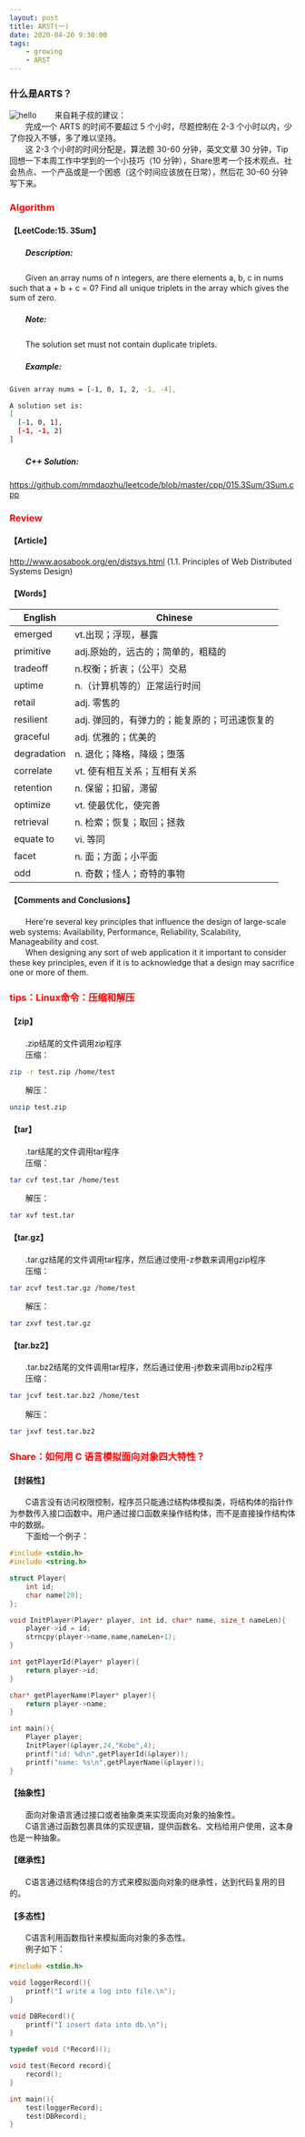 ```yaml
---
layout: post
title: ARST(一)
date: 2020-04-20 9:30:00
tags: 
	- growing
	- ARST
---
```


### 什么是ARTS？
![hello](/ARTS-1/1.jpg)
　　来自耗子叔的建议：  
　　完成一个 ARTS 的时间不要超过 5 个小时，尽题控制在 2-3 个小时以内，少了你投入不够，多了难以坚持。  
　　这 2-3 个小时的时间分配是，算法题 30-60 分钟，英文文章 30 分钟，Tip 回想一下本周工作中学到的一个小技巧（10 分钟），Share思考一个技术观点、社会热点、一个产品或是一个困惑（这个时间应该放在日常），然后花 30-60 分钟写下来。  

###  <font color=red>Algorithm</font>

#### **【LeetCode:15. 3Sum】**

##### 　　Description:
　　Given an array nums of n integers, are there elements a, b, c in nums such that a + b + c = 0? Find all unique triplets in the array which gives the sum of zero.

##### 　　Note:
　　The solution set must not contain duplicate triplets.

##### 　　Example:
```sh
Given array nums = [-1, 0, 1, 2, -1, -4],

A solution set is:
[
  [-1, 0, 1],
  [-1, -1, 2]
]
```

##### 　　C++ Solution:
https://github.com/mmdaozhu/leetcode/blob/master/cpp/015.3Sum/3Sum.cpp

###  <font color=red>Review</font>

#### **【Article】**
http://www.aosabook.org/en/distsys.html (1.1. Principles of Web Distributed Systems Design)

#### **【Words】**

English | Chinese
-|-
emerged | vt.出现；浮现，暴露
primitive | adj.原始的，远古的；简单的，粗糙的
tradeoff | n.权衡；折衷；（公平）交易
uptime | n.（计算机等的）正常运行时间
retail | adj. 零售的
resilient | adj. 弹回的，有弹力的；能复原的；可迅速恢复的
graceful | adj. 优雅的；优美的
degradation | n. 退化；降格，降级；堕落
correlate | vt. 使有相互关系；互相有关系
retention | n. 保留；扣留，滞留
optimize | vt. 使最优化，使完善
retrieval | n. 检索；恢复；取回；拯救
equate to | vi. 等同
facet | n. 面；方面；小平面
odd | n. 奇数；怪人；奇特的事物

#### **【Comments and Conclusions】**
　　Here're several key principles that influence the design of large-scale web systems: Availability, Performance, Reliability, Scalability, Manageability and cost.  
　　When designing any sort of web application it it important to consider these key principles, even if it is to acknowledge that a design may sacrifice one or more of them.  

###  <font color=red>tips：Linux命令：压缩和解压</font>

#### **【zip】**
　　.zip结尾的文件调用zip程序  
　　压缩：  
```sh
zip -r test.zip /home/test
```
　　解压：  
```sh
unzip test.zip
```

#### **【tar】**
　　.tar结尾的文件调用tar程序  
　　压缩：  
```sh
tar cvf test.tar /home/test
```
　　解压：  
```sh
tar xvf test.tar
```

#### **【tar.gz】**
　　.tar.gz结尾的文件调用tar程序，然后通过使用-z参数来调用gzip程序  
　　压缩：  
```sh
tar zcvf test.tar.gz /home/test
```
　　解压：  
```sh
tar zxvf test.tar.gz
```

#### **【tar.bz2】**
　　.tar.bz2结尾的文件调用tar程序，然后通过使用-j参数来调用bzip2程序  
　　压缩：  
```sh
tar jcvf test.tar.bz2 /home/test
```
　　解压：  
```sh
tar jxvf test.tar.bz2
```

###  <font color=red>Share：如何用 C 语言模拟面向对象四大特性？</font>

#### **【封装性】**
　　C语言没有访问权限控制，程序员只能通过结构体模拟类，将结构体的指针作为参数传入接口函数中。用户通过接口函数来操作结构体，而不是直接操作结构体中的数据。  
　　下面给一个例子：  
```c++
#include <stdio.h>
#include <string.h>

struct Player{
    int id;
    char name[20];
};

void InitPlayer(Player* player, int id, char* name, size_t nameLen){
    player->id = id;
    strncpy(player->name,name,nameLen+1);
}

int getPlayerId(Player* player){
    return player->id;
}

char* getPlayerName(Player* player){
    return player->name;
}

int main(){
    Player player;
    InitPlayer(&player,24,"Kobe",4);
    printf("id: %d\n",getPlayerId(&player));
    printf("name: %s\n",getPlayerName(&player));
}
```

#### **【抽象性】**
　　面向对象语言通过接口或者抽象类来实现面向对象的抽象性。  
　　C语言通过函数包裹具体的实现逻辑，提供函数名、文档给用户使用，这本身也是一种抽象。  

#### **【继承性】**
　　C语言通过结构体组合的方式来模拟面向对象的继承性，达到代码复用的目的。  

#### **【多态性】**
　　C语言利用函数指针来模拟面向对象的多态性。  
　　例子如下：  
```c++
#include <stdio.h>

void loggerRecord(){
    printf("I write a log into file.\n");
}

void DBRecord(){
    printf("I insert data into db.\n");
}

typedef void (*Record)();

void test(Record record){
    record();
}

int main(){
    test(loggerRecord);
    test(DBRecord);
}
```